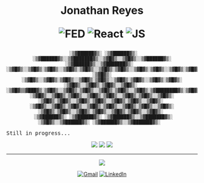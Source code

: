 <h1 align='center'>
Jonathan Reyes <br>

![FED](https://img.shields.io/badge/Front%20end%20developer%20(⌐■ᴗ■)-ff0d51?style=flat)
![React](https://img.shields.io/badge/React-61DAFB?style=flat&logo=react&logoColor=black)
![JS](https://img.shields.io/badge/JavaScript-F7DF1E?style=flat&logo=javascript&logoColor=black)

</h1>

<div align='center'>

```
 ░▒▓██████▓▒░ ░▒▓██████▓▒░ ░▒▓██████▓▒░░▒▓███████▓▒░░▒▓█▓▒░░▒▓█▓▒░░▒▓██████▓▒░ ░▒▓██████▓▒░░▒▓███████▓▒░  
░▒▓█▓▒░░▒▓█▓▒░▒▓█▓▒░░▒▓█▓▒░▒▓█▓▒░░▒▓█▓▒░▒▓█▓▒░░▒▓█▓▒░▒▓█▓▒░░▒▓█▓▒░▒▓█▓▒░░▒▓█▓▒░▒▓█▓▒░░▒▓█▓▒░▒▓█▓▒░░▒▓█▓▒░ 
░▒▓█▓▒░      ░▒▓█▓▒░░▒▓█▓▒░▒▓█▓▒░░▒▓█▓▒░▒▓█▓▒░░▒▓█▓▒░▒▓█▓▒░░▒▓█▓▒░▒▓█▓▒░      ░▒▓█▓▒░░▒▓█▓▒░▒▓█▓▒░░▒▓█▓▒░ 
░▒▓█▓▒▒▓███▓▒░▒▓█▓▒░░▒▓█▓▒░▒▓█▓▒░░▒▓█▓▒░▒▓█▓▒░░▒▓█▓▒░▒▓████████▓▒░▒▓█▓▒▒▓███▓▒░▒▓█▓▒░░▒▓█▓▒░▒▓█▓▒░░▒▓█▓▒░ 
░▒▓█▓▒░░▒▓█▓▒░▒▓█▓▒░░▒▓█▓▒░▒▓█▓▒░░▒▓█▓▒░▒▓█▓▒░░▒▓█▓▒░      ░▒▓█▓▒░▒▓█▓▒░░▒▓█▓▒░▒▓█▓▒░░▒▓█▓▒░▒▓█▓▒░░▒▓█▓▒░ 
░▒▓█▓▒░░▒▓█▓▒░▒▓█▓▒░░▒▓█▓▒░▒▓█▓▒░░▒▓█▓▒░▒▓█▓▒░░▒▓█▓▒░      ░▒▓█▓▒░▒▓█▓▒░░▒▓█▓▒░▒▓█▓▒░░▒▓█▓▒░▒▓█▓▒░░▒▓█▓▒░ 
 ░▒▓██████▓▒░ ░▒▓██████▓▒░ ░▒▓██████▓▒░░▒▓███████▓▒░       ░▒▓█▓▒░░▒▓██████▓▒░ ░▒▓██████▓▒░░▒▓███████▓▒░  
```

</div>


<pre>
Still in progress...
</pre>


<!-- Theme responsive stats -->
<div align='center' >

<!-- GitHub Streak -->
<picture>
  <source
    srcset="https://streak-stats.demolab.com?user=JonyR3G0&border_radius=20&background=00000000&border=3c434c&locale=en&ring=ff0d51&fire=ff0d51&currStreakNum=8a939b&sideNums=8a939b&currStreakLabel=8a939b&sideLabels=8a939b&dates=8a939b&excludeDaysLabel=8a939b"
    media="(prefers-color-scheme: dark)"
  />
  <source
    srcset="https://streak-stats.demolab.com?user=JonyR3G0&border_radius=20&background=00000000&border=ff0d51&locale=en&ring=ff0d51&fire=ff0d51&currStreakNum=8a939b&sideNums=8a939b&currStreakLabel=000000&sideLabels=000000&dates=8a939b&excludeDaysLabel=8a939b"
    media="(prefers-color-scheme: light), (prefers-color-scheme: no-preference)"
  />
  <img src="https://streak-stats.demolab.com?user=JonyR3G0&border_radius=20" />
</picture>

<!-- Main stats -->
<picture>
  <source
    srcset="https://github-readme-stats.vercel.app/api?username=JonyR3G0&show_icons=true&show=prs_merged_percentage&title_color=ffffff&text_color=8a939b&bg_color=00000000&border_color=3c434c&icon_color=3f88e5&locale=en&ring_color=50c35c&border_radius=20"
    media="(prefers-color-scheme: dark)"
  />
  <source
    srcset="https://github-readme-stats.vercel.app/api?username=JonyR3G0&show_icons=true&show=prs_merged_percentage&title_color=000000&text_color=8a939b&bg_color=00000000&border_color=`d2dbe3&icon_color=3f88e5&locale=en&ring_color=337b49&border_radius=20"
    media="(prefers-color-scheme: light), (prefers-color-scheme: no-preference)"
  />
  <img src="https://github-readme-stats.vercel.app/api?username=JonyR3G0&show_icons=true" />
</picture>

<!-- Top lang. -->
<picture>
  <source
    srcset="https://github-readme-stats.vercel.app/api/top-langs/?username=JonyR3G0&layout=donut&title_color=000000&text_color=8a939b&bg_color=00000000&border_color=d2dbe3c&locale=en&ring_color=337b49&border_radius=20"
    media="(prefers-color-scheme: light), (prefers-color-scheme: no-preference)"
  />
  <source
    srcset="https://github-readme-stats.vercel.app/api/top-langs/?username=JonyR3G0&layout=donut&title_color=FFFFFF&text_color=8a939b&bg_color=00000000&border_color=3c434c&locale=en&border_radius=20"
    media="(prefers-color-scheme: dark)"
  />
    <img src="https://github-readme-stats.vercel.app/api/top-langs/?username=JonyR3G0&layout=donut" />
</picture>
<div>

***
<div align='center'>

<picture>
  <source
    srcset="https://readme-typing-svg.demolab.com?font=Pixelify+Sans&size=50&duration=3000&pause=300&color=000000&center=true&vCenter=true&multiline=true&repeat=false&width=1000&height=100&lines=%E2%96%BD+Socials+%E2%96%BD"
    media="(prefers-color-scheme: light), (prefers-color-scheme: no-preference)"
  />
  <source
    srcset="https://readme-typing-svg.demolab.com?font=Pixelify+Sans&size=50&duration=3000&pause=300&color=F7F7F7&center=true&vCenter=true&multiline=true&repeat=false&width=1000&height=100&lines=%E2%96%BD+Socials+%E2%96%BD"
    media="(prefers-color-scheme: dark)"
  />
    <img src="https://readme-typing-svg.demolab.com?font=Pixelify+Sans&size=50&duration=3000&pause=300&color=F7F7F7&center=true&vCenter=true&multiline=true&repeat=false&width=1000&height=100&lines=%E2%96%BD+Socials+%E2%96%BD" />
</picture>

[![Gmail](https://img.shields.io/badge/Gmail-D14836?style=for-the-badge&logo=gmail&logoColor=white)](mailto:jonh.reyes.go@gmail.com)
[![LinkedIn](https://img.shields.io/badge/LinkedIn-0077B5?style=for-the-badge&logo=linkedin&logoColor=white)](https://www.linkedin.com/in/jonathan-reyes-789377305)

</div>


